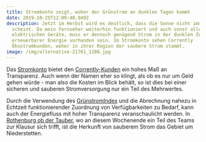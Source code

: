 ```yaml
---
title: Stromkonto zeigt, woher der Grünstrom an dunklen Tagen kommt
date: 2019-10-25T12:09:40.949Z
description: Jetzt im Herbst wird es deutlich, dass die Sonne nicht immer
  scheint. Da mein Fernseher weiterhin funktioniert und auch sonst alle
  elektrischen Geräte, muss er dennoch genügend Strom in der dunklen Zeit aus
  erneuerbarer Energie vorhanden sein. Im Stromkonto sehen Corrently
  Ökostromkunden, woher in ihrer Region der saubere Strom stammt.
image: /img/alternative-21761_1280.jpg
---
```

Das [Stromkonto](https://www.stromkonto.net/) bietet den [Corrently-Kunden](https://corrently.de/) ein hohes Maß an Transparenz. Auch wenn der Namen eher so klingt, als ob es nur um Geld gehen würde - man also die Kosten im Blick behält, so ist dies bei einer sicheren und sauberen Stromversorgung nur ein Teil des Mehrwertes.

Durch die Verwendung des [GrünstromIndex](https://gruenstromindex.de) und die Abrechnung nahezu in Echtzeit funktionierender Zuordnung von Verfügbarkeiten zu Bedarf, kann auch der Energiefluss mit hoher Transparenz veranschaulicht werden. In [Rothenburg ob der Tauber](https://gruenstromindex.de/map.html?q=91541), wo an diesem Wochenende ein Teil des Teams zur Klausur sich trifft,  ist die Herkunft von sauberem Strom das Gebiet um Niederstetten.